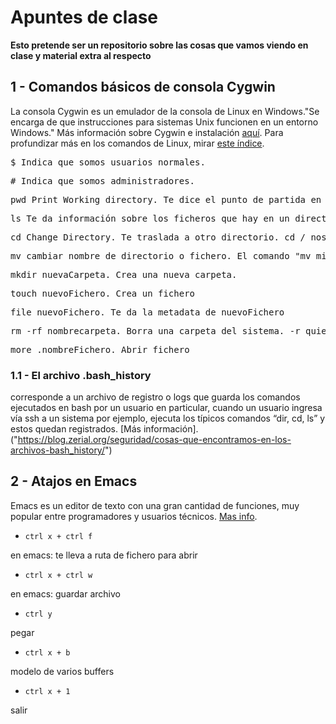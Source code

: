 # Apuntes de clase

**Esto pretende ser un repositorio sobre las cosas que vamos viendo en clase y material extra al respecto**

## 1 - Comandos básicos de consola Cygwin

La consola Cygwin es un emulador de la consola de Linux en Windows."Se encarga de que instrucciones para sistemas Unix funcionen en un entorno Windows." Más información sobre Cygwin e instalación [aquí](https://fuubar.wordpress.com/2014/01/14/cygwin-creyendome-un-chico-linux-en-windows-parte-i./). Para profundizar más en los comandos de Linux, mirar [este índice]("http://ss64.com/bash/").

   <pre>$ Indica que somos usuarios normales.</pre>
   <pre># Indica que somos administradores.</pre>
   <pre>pwd Print Working directory. Te dice el punto de partida en la estructura de ficheros</pre>
   <pre>ls Te da información sobre los ficheros que hay en un directorio</pre>
   <pre>cd Change Directory. Te traslada a otro directorio. cd / nos lleva a la raíz del sistema.</pre>
  <pre>mv cambiar nombre de directorio o fichero. El comando "mv mitexto.txt mitextoNuevo.txt" Cambiara el nombre del fichero mitexto por el otro.</pre>
   <pre>mkdir nuevaCarpeta. Crea una nueva carpeta.</pre>
   <pre>touch nuevoFichero. Crea un fichero</pre>
   <pre>file nuevoFichero. Te da la metadata de nuevoFichero</pre>
   <pre>rm -rf nombrecarpeta. Borra una carpeta del sistema. -r quiere decir que se borre todo el contenido de la carpeta. -f quiere decir que se borre absolutamente del sistema.</pre>
   <pre>more .nombreFichero. Abrir fichero</pre>
### 1.1 - El archivo .bash_history
corresponde a un archivo de registro o logs que guarda los comandos ejecutados en bash por un usuario en particular, cuando un usuario ingresa vía ssh a un sistema por ejemplo, ejecuta los típicos comandos “dir, cd, ls” y estos quedan registrados. [Más información].("https://blog.zerial.org/seguridad/cosas-que-encontramos-en-los-archivos-bash_history/")

## 2 - Atajos en Emacs
Emacs es un editor de texto con una gran cantidad de funciones, muy popular entre programadores y usuarios técnicos. [Mas info]("https://es.wikipedia.org/wiki/Emacs").
*     ctrl x + ctrl f
en emacs: te lleva a ruta de fichero para abrir
*     ctrl x + ctrl w
en emacs: guardar archivo
*     ctrl y
pegar
*     ctrl x + b
modelo de varios buffers
*     ctrl x + 1
salir
   





